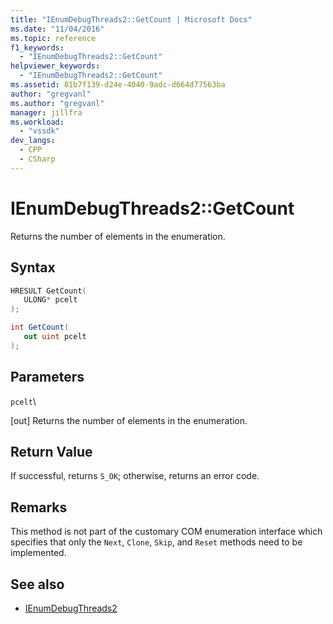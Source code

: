 ```yaml
---
title: "IEnumDebugThreads2::GetCount | Microsoft Docs"
ms.date: "11/04/2016"
ms.topic: reference
f1_keywords:
  - "IEnumDebugThreads2::GetCount"
helpviewer_keywords:
  - "IEnumDebugThreads2::GetCount"
ms.assetid: 81b7f139-d24e-4040-9adc-d664d77563ba
author: "gregvanl"
ms.author: "gregvanl"
manager: jillfra
ms.workload:
  - "vssdk"
dev_langs:
  - CPP
  - CSharp
---
```

# IEnumDebugThreads2::GetCount
Returns the number of elements in the enumeration.

## Syntax

```cpp
HRESULT GetCount(
   ULONG* pcelt
);
```

```csharp
int GetCount(
   out uint pcelt
);
```

## Parameters
 `pcelt`\

 [out] Returns the number of elements in the enumeration.

## Return Value
 If successful, returns `S_OK`; otherwise, returns an error code.

## Remarks
 This method is not part of the customary COM enumeration interface which specifies that only the `Next`, `Clone`, `Skip`, and `Reset` methods need to be implemented.

## See also
- [IEnumDebugThreads2](../../../extensibility/debugger/reference/ienumdebugthreads2.md)